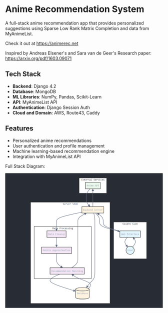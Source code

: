 # Anime Recommendation System

A full-stack anime recommendation app that provides personalized suggestions using Sparse Low Rank Matrix Completion and data from MyAnimeList.

Check it out at https://animerec.net 

Inspired by Andreas Elsener's and Sara van de Geer's Research paper: https://arxiv.org/pdf/1603.09071
## Tech Stack
- **Backend**: Django 4.2
- **Database**: MongoDB
- **ML Libraries**: NumPy, Pandas, Scikit-Learn
- **API**: MyAnimeList API
- **Authentication**: Django Session Auth
- **Cloud and Domain**: AWS, Route43, Caddy

## Features
- Personalized anime recommendations
- User authentication and profile management
- Machine learning-based recommendation engine
- Integration with MyAnimeList API


Full Stack Diagram: 

![diagram](diagram.png)

